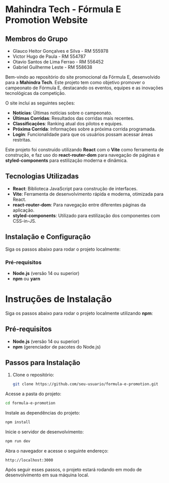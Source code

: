# Mahindra Tech - Fórmula E Promotion Website

## Membros do Grupo

- Glauco Heitor Gonçalves e Silva - RM 555978
- Victor Hugo de Paula - RM 554787
- Otavio Santos de Lima Ferrao - RM 556452
- Gabriel Guilherme Leste - RM 558638


Bem-vindo ao repositório do site promocional da Fórmula E, desenvolvido para a **Mahindra Tech**. Este projeto tem como objetivo promover o campeonato de Fórmula E, destacando os eventos, equipes e as inovações tecnológicas da competição.

O site inclui as seguintes seções:
- **Notícias**: Últimas notícias sobre o campeonato.
- **Últimas Corridas**: Resultados das corridas mais recentes.
- **Classificações**: Ranking atual dos pilotos e equipes.
- **Próxima Corrida**: Informações sobre a próxima corrida programada.
- **Login**: Funcionalidade para que os usuários possam acessar áreas restritas.

Este projeto foi construído utilizando **React** com o **Vite** como ferramenta de construção, e faz uso do **react-router-dom** para navegação de páginas e **styled-components** para estilização moderna e dinâmica.

## Tecnologias Utilizadas

- **React**: Biblioteca JavaScript para construção de interfaces.
- **Vite**: Ferramenta de desenvolvimento rápida e moderna, otimizada para React.
- **react-router-dom**: Para navegação entre diferentes páginas da aplicação.
- **styled-components**: Utilizado para estilização dos componentes com CSS-in-JS.

## Instalação e Configuração

Siga os passos abaixo para rodar o projeto localmente:

### Pré-requisitos

- **Node.js** (versão 14 ou superior)
- **npm** ou **yarn**

# Instruções de Instalação

Siga os passos abaixo para rodar o projeto localmente utilizando **npm**:

## Pré-requisitos

- **Node.js** (versão 14 ou superior)
- **npm** (gerenciador de pacotes do Node.js)

## Passos para Instalação

1. Clone o repositório:

   ```bash
   git clone https://github.com/seu-usuario/formula-e-promotion.git
   ```

Acesse a pasta do projeto:

```bash
cd formula-e-promotion
```
Instale as dependências do projeto:

```bash
npm install
```
Inicie o servidor de desenvolvimento:

```bash
npm run dev
```
Abra o navegador e acesse o seguinte endereço:

```arduino
http://localhost:3000
```
Após seguir esses passos, o projeto estará rodando em modo de desenvolvimento em sua máquina local.